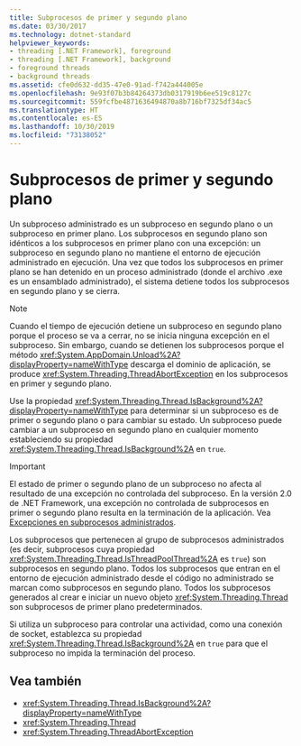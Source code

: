 ```yaml
---
title: Subprocesos de primer y segundo plano
ms.date: 03/30/2017
ms.technology: dotnet-standard
helpviewer_keywords:
- threading [.NET Framework], foreground
- threading [.NET Framework], background
- foreground threads
- background threads
ms.assetid: cfe0d632-dd35-47e0-91ad-f742a444005e
ms.openlocfilehash: 9e93f07b3b84264373db0317919b6ee519c8127c
ms.sourcegitcommit: 559fcfbe4871636494870a8b716bf7325df34ac5
ms.translationtype: HT
ms.contentlocale: es-ES
ms.lasthandoff: 10/30/2019
ms.locfileid: "73138052"
---
```

# <a name="foreground-and-background-threads"></a>Subprocesos de primer y segundo plano
Un subproceso administrado es un subproceso en segundo plano o un subproceso en primer plano. Los subprocesos en segundo plano son idénticos a los subprocesos en primer plano con una excepción: un subproceso en segundo plano no mantiene el entorno de ejecución administrado en ejecución. Una vez que todos los subprocesos en primer plano se han detenido en un proceso administrado (donde el archivo .exe es un ensamblado administrado), el sistema detiene todos los subprocesos en segundo plano y se cierra.  
  
> [!NOTE]
> Cuando el tiempo de ejecución detiene un subproceso en segundo plano porque el proceso se va a cerrar, no se inicia ninguna excepción en el subproceso. Sin embargo, cuando se detienen los subprocesos porque el método <xref:System.AppDomain.Unload%2A?displayProperty=nameWithType> descarga el dominio de aplicación, se produce <xref:System.Threading.ThreadAbortException> en los subprocesos en primer y segundo plano.  
  
 Use la propiedad <xref:System.Threading.Thread.IsBackground%2A?displayProperty=nameWithType> para determinar si un subproceso es de primer o segundo plano o para cambiar su estado. Un subproceso puede cambiar a un subproceso en segundo plano en cualquier momento estableciendo su propiedad <xref:System.Threading.Thread.IsBackground%2A> en `true`.  
  
> [!IMPORTANT]
> El estado de primer o segundo plano de un subproceso no afecta al resultado de una excepción no controlada del subproceso. En la versión 2.0 de .NET Framework, una excepción no controlada de subprocesos en primer o segundo plano resulta en la terminación de la aplicación. Vea [Excepciones en subprocesos administrados](../../../docs/standard/threading/exceptions-in-managed-threads.md).  
  
 Los subprocesos que pertenecen al grupo de subprocesos administrados (es decir, subprocesos cuya propiedad <xref:System.Threading.Thread.IsThreadPoolThread%2A> es `true`) son subprocesos en segundo plano. Todos los subprocesos que entran en el entorno de ejecución administrado desde el código no administrado se marcan como subprocesos en segundo plano. Todos los subprocesos generados al crear e iniciar un nuevo objeto <xref:System.Threading.Thread> son subprocesos de primer plano predeterminados.  
  
 Si utiliza un subproceso para controlar una actividad, como una conexión de socket, establezca su propiedad <xref:System.Threading.Thread.IsBackground%2A> en `true` para que el subproceso no impida la terminación del proceso.  
  
## <a name="see-also"></a>Vea también

- <xref:System.Threading.Thread.IsBackground%2A?displayProperty=nameWithType>
- <xref:System.Threading.Thread>
- <xref:System.Threading.ThreadAbortException>
